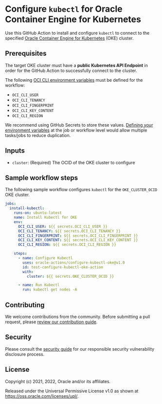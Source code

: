 # Configure `kubectl` for Oracle Container Engine for Kubernetes

Use this GitHub Action to install and configure `kubectl` to connect to the specified [Oracle Container Engine for Kubernetes][1] (OKE) cluster.

## Prerequisites

The target OKE cluster must have a **public Kubernetes API Endpoint** in order for the GitHub Action to successfully connect to the cluster.

The following [OCI CLI environment variables][2] must be defined for the workflow:

* `OCI_CLI_USER`
* `OCI_CLI_TENANCY`
* `OCI_CLI_FINGERPRINT`
* `OCI_CLI_KEY_CONTENT`
* `OCI_CLI_REGION`

We recommend using GitHub Secrets to store these values. [Defining your environment variables][3] at the job or workflow level would allow multiple tasks/jobs to reduce duplication.

## Inputs

* `cluster`: (Required) The OCID of the OKE cluster to configure

## Sample workflow steps

The following sample workflow configures `kubectl` for the `OKE_CLUSTER_OCID` OKE cluster.

```yaml
jobs:
  install-kubectl:
    runs-on: ubuntu-latest
    name: Install Kubectl for OKE
    env:
      OCI_CLI_USER: ${{ secrets.OCI_CLI_USER }}
      OCI_CLI_TENANCY: ${{ secrets.OCI_CLI_TENANCY }}
      OCI_CLI_FINGERPRINT: ${{ secrets.OCI_CLI_FINGERPRINT }}
      OCI_CLI_KEY_CONTENT: ${{ secrets.OCI_CLI_KEY_CONTENT }}
      OCI_CLI_REGION: ${{ secrets.OCI_CLI_REGION }}

    steps:
      - name: Configure Kubectl
        uses: oracle-actions/configure-kubectl-oke@v1.0
        id: test-configure-kubectl-oke-action
        with:
          cluster: ${{ secrets.OKE_CLUSTER_OCID }}

      - name: Run Kubectl
        run: kubectl get nodes -A
```

## Contributing

We welcome contributions from the community. Before submitting a pull request, please [review our contribution guide][4].

## Security

Please consult the [security guide][5] for our responsible security vulnerability disclosure process.

## License

Copyright (c) 2021, 2022, Oracle and/or its affiliates.

Released under the Universal Permissive License v1.0 as shown at <https://oss.oracle.com/licenses/upl/>.

[1]: https://www.oracle.com/cloud-native/container-engine-kubernetes/
[2]: https://docs.oracle.com/en-us/iaas/Content/API/SDKDocs/clienvironmentvariables.htm
[3]: https://docs.github.com/en/actions/learn-github-actions/environment-variables
[4]:  /CONTRIBUTING.md
[5]:  ./SECURITY.md
